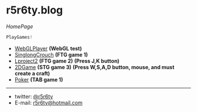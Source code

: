 # r5r6ty.blog
*HomePage*
```javascript
PlayGames!
```
* [WebGLPlayer](WebGLPlayer/WebGLPlayer/main.html) **(WebGL test)**
* [SinglongCrouch](SinglongCrouch/SinglongCrouch/SinglongCrouch/main.html) **(FTG game 1)**
* [Lproject2](SinglongCrouch/SinglongCrouch/Lproject2/main.html) **(FTG game 2)** **(Press J,K button)**
* [2DGame](SinglongCrouch/SinglongCrouch/2DGame/main.html) **(STG game 3)** **(Press W,S,A,D button, mouse, and must create a craft)**
* [Poker](SinglongCrouch/SinglongCrouch/Poker/main.html) **(TAB game 1)**

---

* twitter: [@r5r6ty](http://twitter.com/r5r6ty)
* E-mail: [r5r6ty@hotmail.com](mailto:r5r6ty@hotmail.com)
